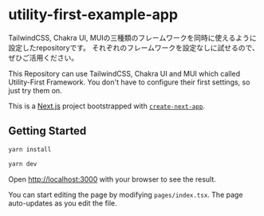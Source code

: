# utility-first-example-app

TailwindCSS, Chakra UI, MUIの三種類のフレームワークを同時に使えるように設定したrepositoryです。
それぞれのフレームワークを設定なしに試せるので、ぜひご活用ください。

This Repository can use TailwindCSS, Chakra UI and MUI which called Utility-First Framework.
You don't have to configure their first settings, so just try them on.

This is a [Next.js](https://nextjs.org/) project bootstrapped with [`create-next-app`](https://github.com/vercel/next.js/tree/canary/packages/create-next-app).

## Getting Started


```bash
yarn install

yarn dev
```

Open [http://localhost:3000](http://localhost:3000) with your browser to see the result.

You can start editing the page by modifying `pages/index.tsx`. The page auto-updates as you edit the file.

